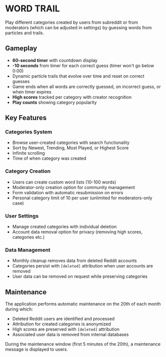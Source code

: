 # WORD TRAIL

Play different categories created by users from subreddit or from moderators (which can be adjusted in settings) by guessing words from particles and trails.

## Gameplay

* **60-second timer** with countdown display
* **-10 seconds** from timer for each correct guess (timer won't go below 0:00)
* Dynamic particle trails that evolve over time and reset on correct guesses
* Game ends when all words are correctly guessed, on incorrect guess, or when timer expires
* **High scores** tracked per category with creator recognition
* **Play counts** showing category popularity

## Key Features

### Categories System
* Browse user-created categories with search functionality
* Sort by Newest, Trending, Most Played, or Highest Score
* Infinite scrolling
* Time of when category was created

### Category Creation
* Users can create custom word lists (10-100 words)
* Moderator-only creation option for community management
* Form validation with automatic resubmission on errors
* Personal category limit of 10 per user (unlimited for moderators-only case)

### User Settings
* Manage created categories with individual deletion
* Account data removal option for privacy (removing high scores, categories etc.)

### Data Management
* Monthly cleanup removes data from deleted Reddit accounts
* Categories persist with `[deleted]` attribution when user accounts are removed
* User data can be removed on request while preserving categories

## Maintenance

The application performs automatic maintenance on the 20th of each month during which:
* Deleted Reddit users are identified and processed
* Attribution for created categories is anonymized
* High scores are preserved with `[deleted]` attribution
* Associated user data is removed from internal databases

During the maintenance window (first 5 minutes of the 20th), a maintenance message is displayed to users.